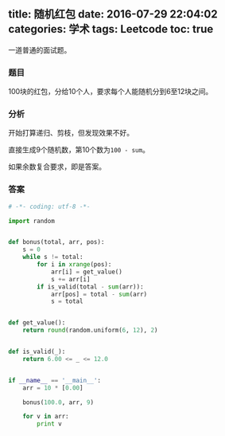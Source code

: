 title: 随机红包
date: 2016-07-29 22:04:02
categories: 学术
tags: Leetcode
toc: true
---

一道普通的面试题。

### 题目

100块的红包，分给10个人，要求每个人能随机分到6至12块之间。

### 分析

开始打算递归、剪枝，但发现效果不好。

直接生成9个随机数，第10个数为`100 - sum`。

如果余数复合要求，即是答案。

### 答案

```python
# -*- coding: utf-8 -*-

import random


def bonus(total, arr, pos):
    s = 0
    while s != total:
        for i in xrange(pos):
            arr[i] = get_value()
            s += arr[i]
        if is_valid(total - sum(arr)):
            arr[pos] = total - sum(arr)
            s = total


def get_value():
    return round(random.uniform(6, 12), 2)


def is_valid(_):
    return 6.00 <= _ <= 12.0


if __name__ == '__main__':
    arr = 10 * [0.00]

    bonus(100.0, arr, 9)

    for v in arr:
        print v
```